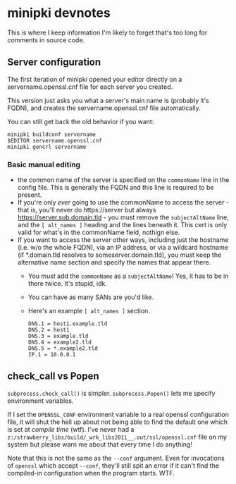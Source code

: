 # minipki devnotes

This is where I keep information I'm likely to forget that's too long for comments in source code. 

## Server configuration

The first iteration of minipki opened your editor directly on a servername.openssl.cnf file for each server you created. 

This version just asks you what a server's main name is (probably it's FQDN), and creates the servername.openssl.cnf file automatically. 

You can still get back the old behavior if you want: 

    minipki buildconf servername
    $EDITOR servername.openssl.cnf
    minipki gencrl servername

### Basic manual editing 

- the common name of the server is specified on the `commonName` line in the config file. This is generally the FQDN and this line is required to be present. 
- If you're only *ever* going to use the commonName to access the server - that is, you'll never do https://server but always https://server.sub.domain.tld - you must remove the `subjectAltName` line, and the `[ alt_names ]` heading and the lines beneath it. This cert is only valid for what's in the commonName field, nothign else. 
- If you want to access the server other ways, including just the hostname (i.e. w/o the whole FQDN), via an IP address, or via a wildcard hostname (if *.domain.tld resolves to someserver.domain.tld), you must keep the alternative name section and specify the names that appear there. 
  - You *must* add the `commonName` as a `subjectAltName`! Yes, it has to be in there twice. It's stupid, idk. 
  - You can have as many SANs are you'd like. 
  - Here's an example `[ alt_names ]` section. 

        DNS.1 = host1.example.tld
        DNS.2 = host1
        DNS.3 = example.tld
        DNS.4 = example2.tld
        DNS.5 = *.example2.tld
        IP.1 = 10.0.0.1

## check_call vs Popen

`subprocess.check_call()` is simpler. `subprocess.Popen()` lets me specify environment variables. 

If I set the `OPENSSL_CONF` environment variable to a real openssl configuration file, it will shut the hell up about not being able to find the default one which is set at *compile time* (wtf). I've never had a `z:/strawberry_libs/build/_wrk_libs2011__.out/ssl/openssl.cnf` file on my system but please warn me about that every time I do anything!

Note that this is not the same as the `--conf` argument. Even for invocations of `openssl` which accept `--conf`, they'll still spit an error if it can't find the compiled-in configuration when the program starts. WTF.
